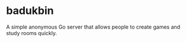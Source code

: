 # badukbin
A simple anonymous Go server that allows people to create games and study rooms quickly.
